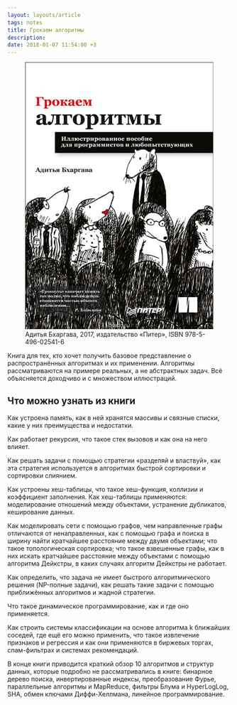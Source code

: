```yaml
---
layout: layouts/article
tags: notes
title: Грокаем алгоритмы
description:
date: 2018-01-07 11:54:00 +3
---
```

<figure>
  <img alt="Обложка книги" src="assets/cover.jpg" />
  <figcaption>Адитья Бхаргава, 2017, издательство «Питер», <span class="nobr">ISBN 978-5-496-02541-6</span></figcaption>
</figure>

Книга для тех, кто хочет получить базовое представление о распространённых алгоритмах и их применении. Алгоритмы рассматриваются на примере реальных, а не абстрактных задач. Всё объясняется доходчиво и с множеством иллюстраций.

## Что можно узнать из книги

Как устроена память, как в ней хранятся массивы и связные списки, какие у них преимущества и недостатки.

Как работает рекурсия, что такое стек вызовов и как она на него влияет.

Как решать задачи с помощью стратегии «разделяй и властвуй», как эта стратегия используется в алгоритмах быстрой сортировки и сортировки слиянием.

Как устроены хеш-таблицы, что такое хеш-функция, коллизии и коэффициент заполнения. Как хеш-таблицы применяются: моделирование отношений между объектами, устранение дубликатов, кеширование данных.

Как моделировать сети с помощью графов, чем направленные графы отличаются от ненаправленных, как с помощью графа и поиска в ширину найти кратчайшее расстояние между двумя объектами; что такое топологическая сортировка; что такое взвешенные графы, как в них искать кратчайшее расстояние между объектами с помощью алгоритма Дейкстры, в каких случаях алгоритм Дейкстры не работает.

Как определить, что задача не имеет быстрого алгоритмического решения (NP-полные задачи), как решать такие задачи с помощью приближённых алгоритмов и жадной стратегии.

Что такое динамическое программирование, как и где оно применяется.

Как строить системы классификации на основе алгоритма k ближайших соседей, где ещё его можно применить, что такое извлечение признаков и регрессия и как они применяются в биржевых торгах, спам-фильтрах и системах рекомендаций.

В конце книги приводится краткий обзор 10 алгоритмов и структур данных, которые подробно не рассматривались в книге: бинарное дерево поиска, инвертированные индексы, преобразование Фурье, параллельные алгоритмы и MapReduce, фильтры Блума и HyperLogLog, SHA, обмен ключами Диффи-Хеллмана, линейное программирование.
